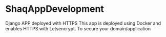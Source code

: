 # ShaqAppDevelopment
Django APP deployed with HTTPS
This app is deployed using Docker and enables HTTPS with Letsencrypt. To secure your domain/application 